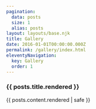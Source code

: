 ```yaml
---
pagination:
  data: posts
  size: 1
  alias: posts
layout: layouts/base.njk
title: Gallery
date: 2016-01-01T00:00:00.000Z
permalink: /gallery/index.html
eleventyNavigation:
  key: Gallery
  order: 1
---
```


<h3>{{ posts.title.rendered }}</h3>
<div class="gallery-grid">
      {{ posts.content.rendered | safe }}
</div>
